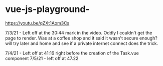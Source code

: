 # vue-js-playground-

https://youtu.be/qZXt1Aom3Cs

7/3/21 - Left off at the 30:44 mark in the video. Oddly I couldn't get the page to render. Was at a coffee shop and it said it wasn't secure enough? will try later and home and see if a private internet connect does the trick.

7/4/21 - Left off at 41:16 right before the creation of the Task.vue component
7/5/21 - left off at 47.22
